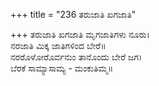 +++
title = "236 ತರುಜಾತಿ ಖಗಜಾತಿ"

+++
ತರುಜಾತಿ ಖಗಜಾತಿ ಮೃಗಜಾತಿಗಳು ನೂರು।  
ನರಜಾತಿ ಮಿಕ್ಕ ಜಾತಿಗಳಿಂದ ಬೇರೆ॥  
ನರರೊಳೋರೊರ್ವನುಂ ತಾನೊಂದು ಬೇರೆ ಜಗ।  
ಬೆರಕೆ ಸಾಮ್ಯಾಸಾಮ್ಯ - ಮಂಕುತಿಮ್ಮ॥  
